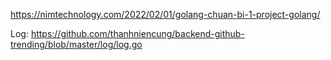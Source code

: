 https://nimtechnology.com/2022/02/01/golang-chuan-bi-1-project-golang/

Log: https://github.com/thanhniencung/backend-github-trending/blob/master/log/log.go
